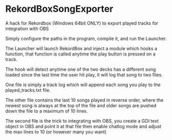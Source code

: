 # RekordBoxSongExporter
A hack for Rekordbox (Windows 64bit ONLY) to export played tracks for integration with OBS

Simply configure the paths in the program, compile it, and run the Launcher.

The Launcher will launch RekordBox and inject a module which hooks a function,
that function is called anytime the play button is pressed on a track.

The hook will detect anytime one of the two decks has a different song loaded
since the last time the user hit play, it will log that song to two files.

One file is simply a track log which will append each song you play to the
played_tracks.txt file.

The other file contains the last 10 songs played in reverse order, where the 
newest song is always at the top of the file and older songs are pushed down 
the file to a maximum of 10 lines.

The second file is the trick to integrating with OBS, you create a GDI text
object in OBS and point it at that file then enable chatlog mode and adjust
the max lines to 10 (or however many you want)
